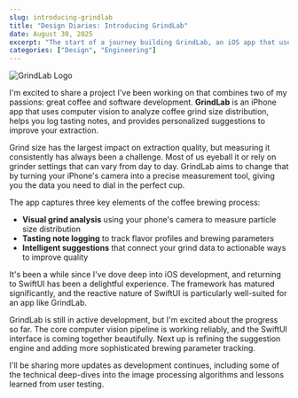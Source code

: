```yaml
---
slug: introducing-grindlab
title: "Design Diaries: Introducing GrindLab"
date: August 30, 2025
excerpt: "The start of a journey building GrindLab, an iOS app that uses computer vision to analyze coffee grind particles through the iPhone camera."
categories: ["Design", "Engineering"]
---
```


![GrindLab Logo](/images/posts/grindlab-icon-small.png)

I'm excited to share a project I've been working on that combines two of my passions: great coffee and software development. **GrindLab** is an iPhone app that uses computer vision to analyze coffee grind size distribution, helps you log tasting notes, and provides personalized suggestions to improve your extraction.

Grind size has the largest impact on extraction quality, but measuring it consistently has always been a challenge. Most of us eyeball it or rely on grinder settings that can vary from day to day. GrindLab aims to change that by turning your iPhone's camera into a precise measurement tool, giving you the data you need to dial in the perfect cup.

The app captures three key elements of the coffee brewing process:
- **Visual grind analysis** using your phone's camera to measure particle size distribution
- **Tasting note logging** to track flavor profiles and brewing parameters
- **Intelligent suggestions** that connect your grind data to actionable ways to improve quality

It's been a while since I've dove deep into iOS development, and returning to SwiftUI has been a delightful experience. The framework has matured significantly, and the reactive nature of SwiftUI is particularly well-suited for an app like GrindLab.

GrindLab is still in active development, but I'm excited about the progress so far. The core computer vision pipeline is working reliably, and the SwiftUI interface is coming together beautifully. Next up is refining the suggestion engine and adding more sophisticated brewing parameter tracking.

I'll be sharing more updates as development continues, including some of the technical deep-dives into the image processing algorithms and lessons learned from user testing.